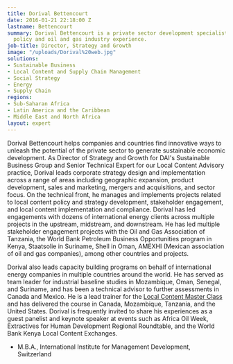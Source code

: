 ```yaml
---
title: Dorival Bettencourt
date: 2016-01-21 22:18:00 Z
lastname: Bettencourt
summary: Dorival Bettencourt is a private sector development specialist with extensive
  policy and oil and gas industry experience.
job-title: Director, Strategy and Growth
image: "/uploads/Dorival%20web.jpg"
solutions:
- Sustainable Business
- Local Content and Supply Chain Management
- Social Strategy
- Energy
- Supply Chain
regions:
- Sub-Saharan Africa
- Latin America and the Caribbean
- Middle East and North Africa
layout: expert
---
```


Dorival Bettencourt helps companies and countries find innovative ways to unleash the potential of the private sector to generate sustainable economic development. As Director of Strategy and Growth for DAI's Sustainable Business Group and Senior Technical Expert for our Local Content Advisory practice, Dorival leads corporate strategy design and implementation across a range of areas including geographic expansion, product development, sales and marketing, mergers and acquisitions, and sector focus. On the technical front, he manages and implements projects related to local content policy and strategy development, stakeholder engagement, and local content implementation and compliance. Dorival has led engagements with dozens of international energy clients across multiple projects in the upstream, midstream, and downstream. He has led multiple stakeholder engagement projects with the Oil and Gas Association of Tanzania, the World Bank Petroleum Business Opportunities program in Kenya, Staatsolie in Suriname, Shell in Oman, AMEXHI (Mexican association of oil and gas companies), among other countries and projects. 

Dorival also leads capacity building programs on behalf of international energy companies in multiple countries around the world. He has served as team leader for industrial baseline studies in Mozambique, Oman, Senegal, and Suriname, and has been a technical advisor to further assessments in Canada and Mexico. He is a lead trainer for the [Local Content Master Class](https://www.dai.com/our-work/local-content-master-class) and has delivered the course in Canada, Mozambique, Tanzania, and the United States. Dorival is frequently invited to share his experiences as a guest panelist and keynote speaker at events such as Africa Oil Week, Extractives for Human Development Regional Roundtable, and the World Bank Kenya Local Content Exchanges.

* M.B.A., International Institute for Management Development, Switzerland